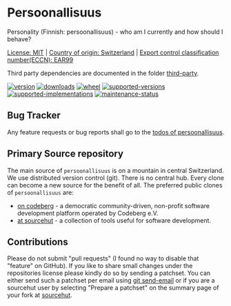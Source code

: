 # Persoonallisuus

Personality (Finnish: persoonallisuus) - who am I currently and how should I behave?

[License: MIT](https://git.sr.ht/~sthagen/persoonallisuus/tree/default/item/LICENSE) |
[Country of origin: Switzerland](https://git.sr.ht/~sthagen/persoonallisuus/tree/default/item/COUNTRY-OF-ORIGIN) |
[Export control classification number(ECCN): EAR99](https://git.sr.ht/~sthagen/persoonallisuus/tree/default/item/EXPORT-CONTROL-CLASSIFICATION-NUMBER)

Third party dependencies are documented in the folder [third-party](third-party/README.md).

[![version](https://img.shields.io/pypi/v/persoonallisuus.svg?style=flat)](https://pypi.python.org/pypi/persoonallisuus/)
[![downloads](https://static.pepy.tech/badge/persoonallisuus/month)](https://pepy.tech/project/persoonallisuus)
[![wheel](https://img.shields.io/pypi/wheel/persoonallisuus.svg?style=flat)](https://pypi.python.org/pypi/persoonallisuus/)
[![supported-versions](https://img.shields.io/pypi/pyversions/persoonallisuus.svg?style=flat)](https://pypi.python.org/pypi/persoonallisuus/)
[![supported-implementations](https://img.shields.io/pypi/implementation/persoonallisuus.svg?style=flat)](https://pypi.python.org/pypi/persoonallisuus/)
[![maintenance-status](https://img.shields.io/github/commit-activity/y/sthagen/persoonallisuus.svg?style=flat)](https://git.sr.ht/~sthagen/persoonallisuus/log)

## Bug Tracker

Any feature requests or bug reports shall go to the [todos of persoonallisuus](https://todo.sr.ht/~sthagen/persoonallisuus).

## Primary Source repository

The main source of `persoonallisuus` is on a mountain in central Switzerland.
We use distributed version control (git).
There is no central hub.
Every clone can become a new source for the benefit of all.
The preferred public clones of `persoonallisuus` are:

* [on codeberg](https://codeberg.org/sthagen/persoonallisuus) - a democratic community-driven, non-profit software development platform operated by Codeberg e.V.
* [at sourcehut](https://git.sr.ht/~sthagen/persoonallisuus) - a collection of tools useful for software development.

## Contributions

Please do not submit "pull requests" (I found no way to disable that "feature" on GitHub).
If you like to share small changes under the repositories license please kindly do so by sending a patchset.
You can either send such a patchset per email using [git send-email](https://git-send-email.io) or 
if you are a sourcehut user by selecting "Prepare a patchset" on the summary page of your fork at [sourcehut](https://git.sr.ht/).
